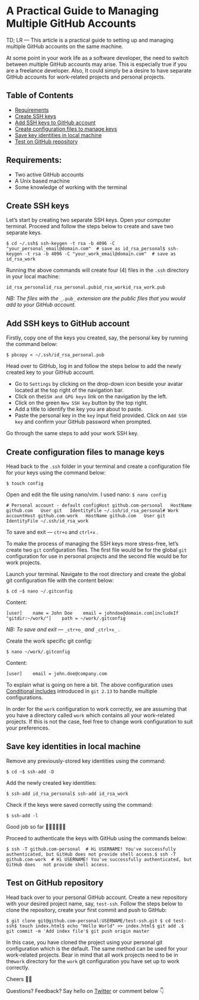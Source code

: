 
# A Practical Guide to Managing Multiple GitHub Accounts

TD; LR — This article is a practical guide to setting up and managing multiple GitHub accounts on the same machine.

At some point in your work life as a software developer, the need to switch between multiple GitHub accounts may arise. This is especially true if you are a freelance developer. Also, It could simply be a desire to have separate GitHub accounts for work-related projects and personal projects.

## Table of Contents

-   [Requirements](#f637)
-   [Create SSH keys](#4373)
-   [Add SSH keys to GitHub account](#bf89)
-   [Create configuration files to manage keys](#a80e)
-   [Save key identities in local machine](#ebae)
-   [Test on GitHub repository](#c8b5)

## Requirements:

-   Two active GitHub accounts
-   A Unix based machine
-   Some knowledge of working with the terminal

## Create SSH keys

Let’s start by creating two separate SSH keys. Open your computer terminal. Proceed and follow the steps below to create and save two separate keys.

```
$ cd ~/.ssh$ ssh-keygen -t rsa -b 4096 -C "your_personal_email@domain.com"  # save as id_rsa_personal$ ssh-keygen -t rsa -b 4096 -C "your_work_email@domain.com"  # save as id_rsa_work
```

Running the above commands will create four (4) files in the `.ssh` directory in your local machine:

```
id_rsa_personalid_rsa_personal.pubid_rsa_workid_rsa_work.pub
```

_NB: The files with the_ `_.pub_` _extension are the public files that you would add to your GitHub account._

## Add SSH keys to GitHub account

Firstly, copy one of the keys you created, say, the personal key by running the command below:

```
$ pbcopy < ~/.ssh/id_rsa_personal.pub
```

Head over to GitHub, log in and follow the steps below to add the newly created key to your GitHub account.

-   Go to `Settings` by clicking on the drop-down icon beside your avatar located at the top right of the navigation bar.
-   Click on the`SSH and GPG keys` link on the navigation by the left.
-   Click on the green `New SSH key` button by the top right.
-   Add a title to identify the key you are about to paste.
-   Paste the personal key in the `key` input field provided. Click on `Add SSH key` and confirm your GitHub password when prompted.

Go through the same steps to add your work SSH key.

## Create configuration files to manage keys

Head back to the `.ssh` folder in your terminal and create a configuration file for your keys using the command below:

```
$ touch config
```

Open and edit the file using nano/vim. I used nano: `$ nano config`

```
# Personal account - default configHost github.com-personal   HostName github.com   User git   IdentityFile ~/.ssh/id_rsa_personal# Work accountHost github.com-work   HostName github.com   User git   IdentityFile ~/.ssh/id_rsa_work
```

To save and exit — `ctr+o` and `ctrl+x` .

To make the process of managing the SSH keys more stress-free, let’s create two `git` configuration files. The first file would be for the global `git` configuration for use in personal projects and the second file would be for work projects.

Launch your terminal. Navigate to the root directory and create the global git configuration file with the content below:

```
$ cd ~$ nano ~/.gitconfig
```

Content:

```
[user]    name = John Doe    email = johndoe@domain.com[includeIf "gitdir:~/work/"]    path = ~/work/.gitconfig
```

_NB: To save and exit —_ `_ctr+o_` _and_ `_ctrl+x_` _._

Create the work specific git config:

```
$ nano ~/work/.gitconfig
```

Content:

```
[user]    email = john.doe@company.com
```

To explain what is going on here a bit. The above configuration uses [Conditional includes](https://git-scm.com/docs/git-config#_conditional_includes) introduced in `git 2.13` to handle multiple configurations.

In order for the `work` configuration to work correctly, we are assuming that you have a directory called `work` which contains all your work-related projects. If this is not the case, feel free to change work configuration to suit your preferences.

## Save key identities in local machine

Remove any previously-stored key identities using the command:

```
$ cd ~$ ssh-add -D
```

Add the newly created key identities:

```
$ ssh-add id_rsa_personal$ ssh-add id_rsa_work
```

Check if the keys were saved correctly using the command:

```
$ ssh-add -l
```

Good job so far 👏🏼👏🏼👏🏼

Proceed to authenticate the keys with GitHub using the commands below:

```
$ ssh -T github.com-personal  # Hi USERNAME! You've successfully authenticated, but GitHub does not provide shell access.$ ssh -T github.com-work  # Hi USERNAME! You've successfully authenticated, but GitHub does   not provide shell access.
```

## Test on GitHub repository

Head back over to your personal GitHub account. Create a new repository with your desired project name, say, `test-ssh`. Follow the steps below to clone the repository, create your first commit and push to GitHub:

```
$ git clone git@github.com-personal:USERNAME/test-ssh.git $ cd test-ssh$ touch index.html$ echo "Hello World" >> index.html$ git add .$ git commit -m 'Add index file'$ git push origin master
```

In this case, you have cloned the project using your personal git configuration which is the default. The same method can be used for your work-related projects. Bear in mind that all work projects need to be in the`work` directory for the `work` git configuration you have set up to work correctly.

Cheers 🥂🥂

Questions? Feedback? Say hello on [Twitter](http://twitter.com/lj020326) or comment below 👇

